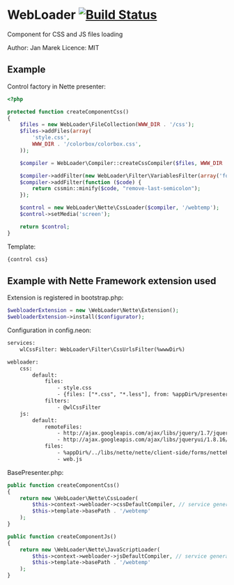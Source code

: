 ﻿WebLoader [![Build Status](https://secure.travis-ci.org/janmarek/WebLoader.png?branch=master)](http://travis-ci.org/janmarek/WebLoader)
=======================

Component for CSS and JS files loading

Author: Jan Marek
Licence: MIT

Example
-------

Control factory in Nette presenter:

```php
<?php

protected function createComponentCss()
{
	$files = new WebLoader\FileCollection(WWW_DIR . '/css');
	$files->addFiles(array(
		'style.css',
		WWW_DIR . '/colorbox/colorbox.css',
	));

	$compiler = WebLoader\Compiler::createCssCompiler($files, WWW_DIR . '/temp');

	$compiler->addFilter(new WebLoader\Filter\VariablesFilter(array('foo' => 'bar'));
	$compiler->addFilter(function ($code) {
		return cssmin::minify($code, "remove-last-semicolon");
	});

	$control = new WebLoader\Nette\CssLoader($compiler, '/webtemp');
	$control->setMedia('screen');

	return $control;
}
```

Template:

```html
{control css}
```

Example with Nette Framework extension used
-------------------------------------------

Extension is registered in bootstrap.php:

```php
$webloaderExtension = new \WebLoader\Nette\Extension();
$webloaderExtension->install($configurator);
```

Configuration in config.neon:

```html
services:
	wlCssFilter: WebLoader\Filter\CssUrlsFilter(%wwwDir%)

webloader:
	css:
		default:
			files:
				- style.css
				- {files: ["*.css", "*.less"], from: %appDir%/presenters} # Nette\Utils\Finder support
			filters:
				- @wlCssFilter
	js:
		default:
			remoteFiles:
				- http://ajax.googleapis.com/ajax/libs/jquery/1.7/jquery.min.js
				- http://ajax.googleapis.com/ajax/libs/jqueryui/1.8.16/jquery-ui.min.js
			files:
				- %appDir%/../libs/nette/nette/client-side/forms/netteForms.js
				- web.js
```

BasePresenter.php:

```php
public function createComponentCss()
{
	return new \WebLoader\Nette\CssLoader(
		$this->context->webloader->cssDefaultCompiler, // service generated by extension
		$this->template->basePath . '/webtemp'
	);
}

public function createComponentJs()
{
	return new \WebLoader\Nette\JavaScriptLoader(
		$this->context->webloader->jsDefaultCompiler, // service generated by extension
		$this->template->basePath . '/webtemp'
	);
}
```